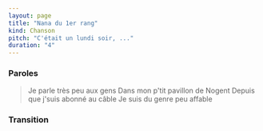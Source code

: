 ```yaml
---
layout: page
title: "Nana du 1er rang"
kind: Chanson
pitch: "C'était un lundi soir, ..."
duration: "4"
---
```

### Paroles

> Je parle très peu aux gens
Dans mon p'tit pavillon de Nogent
Depuis que j'suis abonné au câble
Je suis du genre peu affable

### Transition
